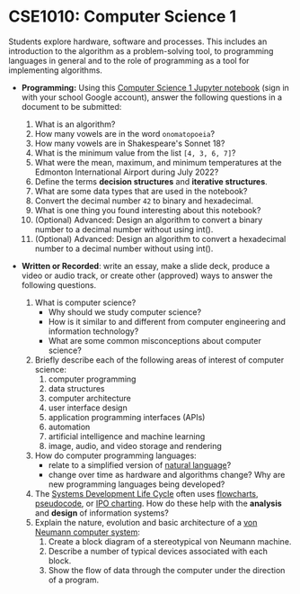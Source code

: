 # CSE1010: Computer Science 1

Students explore hardware, software and processes. This includes an introduction to the algorithm as a problem-solving tool, to programming languages in general and to the role of programming as a tool for implementing algorithms.

* **Programming:** Using this [Computer Science 1 Jupyter notebook](https://hub.callysto.ca/jupyter/hub/user-redirect/git-pull?repo=https%3A%2F%2Fgithub.com%2Fcallysto%2Fcurriculum-notebooks&branch=master&subPath=TechnologyStudies/ComputerScience1/computer-science-1.ipynb&depth=1) (sign in with your school Google account), answer the following questions in a document to be submitted:
    1. What is an algorithm?
    1. How many vowels are in the word `onomatopoeia`?
    1. How many vowels are in Shakespeare's Sonnet 18?
    1. What is the minimum value from the list `[4, 3, 6, 7]`?
    1. What were the mean, maximum, and minimum temperatures at the Edmonton International Airport during July 2022?
    1. Define the terms **decision structures** and **iterative structures**.
    1. What are some data types that are used in the notebook?
    1. Convert the decimal number `42` to binary and hexadecimal.
    1. What is one thing you found interesting about this notebook?
    1. (Optional) Advanced: Design an algorithm to convert a binary number to a decimal number without using int().
    1. (Optional) Advanced: Design an algorithm to convert a hexadecimal number to a decimal number without using int().

* **Written or Recorded**: write an essay, make a slide deck, produce a video or audio track, or create other (approved) ways to answer the following questions.
    1. What is computer science?
        * Why should we study computer science?
        * How is it similar to and different from computer engineering and information technology?
        * What are some common misconceptions about computer science?
    1. Briefly describe each of the following areas of interest of computer science:
        1. computer programming
        1. data structures
        1. computer architecture
        1. user interface design
        1. application programming interfaces (APIs)
        1. automation
        1. artificial intelligence and machine learning
        1. image, audio, and video storage and rendering
    1. How do computer programming languages:
        * relate to a simplified version of [natural language](https://en.wikipedia.org/wiki/Natural_language)?
        * change over time as hardware and algorithms change? Why are new programming languages being developed?
    1. The [Systems Development Life Cycle](https://en.wikipedia.org/wiki/Systems_development_life_cycle) often uses [flowcharts](https://en.wikipedia.org/wiki/Flowchart), [pseudocode](https://en.wikipedia.org/wiki/Pseudocode), or [IPO charting](https://en.wikipedia.org/wiki/IPO_model). How do these help with the **analysis** and **design** of information systems?
    1. Explain the nature, evolution and basic architecture of a [von Neumann computer system](https://en.wikipedia.org/wiki/Von_Neumann_architecture):
        1. Create a block diagram of a stereotypical von Neumann machine.
        1. Describe a number of typical devices associated with each block.
        1. Show the flow of data through the computer under the direction of a program.